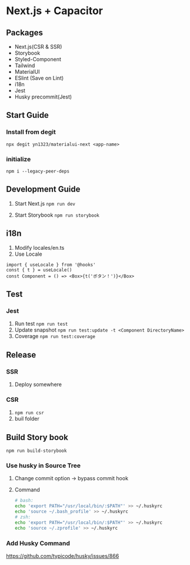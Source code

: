 # Next.js + Capacitor

## Packages

- Next.js(CSR & SSR)
- Storybook
- Styled-Component
- Tailwind
- MaterialUI
- ESlint (Save on Lint)
- i18n
- Jest
- Husky precommit(Jest)

## Start Guide

### Install from degit

`npx degit yn1323/materialui-next <app-name>`

### initialize

`npm i --legacy-peer-deps`

## Development Guide

1. Start Next.js
   `npm run dev`

2. Start Storybook
   `npm run storybook`

## i18n

1. Modify locales/en.ts
2. Use Locale

```tsx
import { useLocale } from '@hooks'
const { t } = useLocale()
const Component = () => <Box>{t('ボタン！')}</Box>
```

## Test

### Jest

1. Run test
   `npm run test`
1. Update snapshot
   `npm run test:update -t <Component DirectoryName>`
1. Coverage
   `npm run test:coverage`

## Release

### SSR

1. Deploy somewhere

### CSR

1. `npm run csr`
2. buil folder

## Build Story book

`npm run build-storybook`

### Use husky in Source Tree

1. Change commit option -> bypass commit hook
1. Command

   ```sh
   # bash:
   echo 'export PATH="/usr/local/bin/:$PATH"' >> ~/.huskyrc
   echo 'source ~/.bash_profile' >> ~/.huskyrc
   # zsh:
   echo 'export PATH="/usr/local/bin/:$PATH"' >> ~/.huskyrc
   echo 'source ~/.zprofile' >> ~/.huskyrc
   ```

### Add Husky Command

https://github.com/typicode/husky/issues/866
